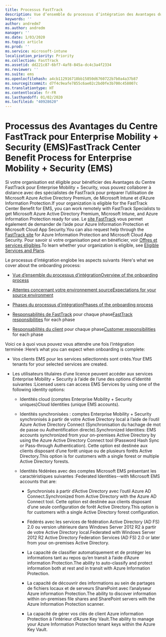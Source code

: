 ```yaml
---
title: Processus FastTrack
description: Vue d’ensemble du processus d’intégration des Avantages du Centre FastTrack
keywords: ''
author: andredm7
ms.author: andredm
manager: ''
ms.date: 1/03/2020
ms.topic: article
ms.prod: ''
ms.service: microsoft-intune
localization_priority: Priority
ms.collection: FastTrack
ms.assetid: dd221c87-6bf7-4af8-845a-dc4c3a4f2334
ms.reviewer: ''
ms.suite: ems
ms.openlocfilehash: a4cb112916718bb15850d6760722b7b0a4a37b87
ms.sourcegitcommit: d7f4c9eafe7855c6ae02c2bd0fe3b700c458007c
ms.translationtype: HT
ms.contentlocale: fr-FR
ms.lasthandoff: 01/02/2020
ms.locfileid: "40928620"
---
```

# <a name="fasttrack-center-benefit-process-for-enterprise-mobility--security-ems"></a><span data-ttu-id="3c0e7-103">Processus des Avantages du Centre FastTrack pour Enterprise Mobility + Security (EMS)</span><span class="sxs-lookup"><span data-stu-id="3c0e7-103">FastTrack Center Benefit Process for Enterprise Mobility + Security (EMS)</span></span>
<span data-ttu-id="3c0e7-104">Si votre organisation est éligible pour bénéficier des Avantages du Centre FastTrack pour Enterprise Mobility + Security, vous pouvez collaborer à distance avec des spécialistes de FastTrack pour préparer l’utilisation de Microsoft Azure Active Directory Premium, de Microsoft Intune et d’Azure Information Protection.</span><span class="sxs-lookup"><span data-stu-id="3c0e7-104">If your organization is eligible for the FastTrack Center Benefit for EMS, you can work remotely with FastTrack Specialists to get Microsoft Azure Active Directory Premium, Microsoft Intune, and Azure Information Protection ready for use.</span></span> <span data-ttu-id="3c0e7-105">Le [site FastTrack](https://www.microsoft.com/fasttrack/microsoft-365/ems) vous permet également de demander de l’aide pour Azure Information Protection et Microsoft Cloud App Security.</span><span class="sxs-lookup"><span data-stu-id="3c0e7-105">You can also request help through the [FastTrack site](https://www.microsoft.com/fasttrack/microsoft-365/ems) for Azure Information Protection and Microsoft Cloud App Security.</span></span> <span data-ttu-id="3c0e7-106">Pour savoir si votre organisation peut en bénéficier, voir [Offres et services éligibles](M365-eligible-services-and-plans.md).</span><span class="sxs-lookup"><span data-stu-id="3c0e7-106">To learn whether your organization is eligible, see [Eligible Services and Plans](M365-eligible-services-and-plans.md).</span></span>


<span data-ttu-id="3c0e7-107">Le processus d’intégration englobe les aspects suivants :</span><span class="sxs-lookup"><span data-stu-id="3c0e7-107">Here's what we cover about the onboarding process:</span></span>

-   [<span data-ttu-id="3c0e7-108">Vue d’ensemble du processus d’intégration</span><span class="sxs-lookup"><span data-stu-id="3c0e7-108">Overview of the onboarding process</span></span>](EMS-fasttrack-benefit-overview.md)

-   [<span data-ttu-id="3c0e7-109">Attentes concernant votre environnement source</span><span class="sxs-lookup"><span data-stu-id="3c0e7-109">Expectations for your source environment</span></span>](EMS-source-environment-expectations.md)

-   [<span data-ttu-id="3c0e7-110">Phases du processus d’intégration</span><span class="sxs-lookup"><span data-stu-id="3c0e7-110">Phases of the onboarding process</span></span>](EMS-onboarding-phases.md)

-   <span data-ttu-id="3c0e7-111">[Responsabilités de FastTrack](EMS-fasttrack-responsibilities.md) pour chaque phase</span><span class="sxs-lookup"><span data-stu-id="3c0e7-111">[FastTrack responsibilities](EMS-fasttrack-responsibilities.md) for each phase</span></span>

-   <span data-ttu-id="3c0e7-112">[Responsabilités du client](EMS-your-responsibilities.md) pour chaque phase</span><span class="sxs-lookup"><span data-stu-id="3c0e7-112">[Customer responsibilities](EMS-your-responsibilities.md) for each phase</span></span>

<span data-ttu-id="3c0e7-113">Voici ce à quoi vous pouvez vous attendre une fois l’intégration terminée :</span><span class="sxs-lookup"><span data-stu-id="3c0e7-113">Here’s what you can expect when onboarding is complete:</span></span>

-   <span data-ttu-id="3c0e7-114">Vos clients EMS pour les services sélectionnés sont créés.</span><span class="sxs-lookup"><span data-stu-id="3c0e7-114">Your EMS tenants for your selected services are created.</span></span>

-   <span data-ttu-id="3c0e7-115">Les utilisateurs titulaires d’une licence peuvent accéder aux services Enterprise Mobility + Security à l’aide de l’une des options d’identité suivantes :</span><span class="sxs-lookup"><span data-stu-id="3c0e7-115">Licensed users can access EMS Services by using one of the following identity options:</span></span>

    -   <span data-ttu-id="3c0e7-116">Identités cloud (comptes Enterprise Mobility + Security uniques)</span><span class="sxs-lookup"><span data-stu-id="3c0e7-116">Cloud Identities (unique EMS accounts).</span></span>

    -   <span data-ttu-id="3c0e7-117">Identités synchronisées : comptes Enterprise Mobility + Security synchronisés à partir de votre Active Directory local à l’aide de l’outil Azure Active Directory Connect (Synchronisation du hachage de mot de passe ou Authentification directe).</span><span class="sxs-lookup"><span data-stu-id="3c0e7-117">Synchronized Identities: EMS accounts synchronized from your on-premises Active Directory by using the Azure Active Directory Connect tool (Password Hash Sync or Pass-through Authentication).</span></span> <span data-ttu-id="3c0e7-118">Cette option est destinée aux clients disposant d’une forêt unique ou de plusieurs forêts Active Directory.</span><span class="sxs-lookup"><span data-stu-id="3c0e7-118">This option is for customers with a single forest or multiple Active Directory forests.</span></span>

    -   <span data-ttu-id="3c0e7-119">Identités fédérées avec des comptes Microsoft EMS présentant les caractéristiques suivantes :</span><span class="sxs-lookup"><span data-stu-id="3c0e7-119">Federated Identities--with Microsoft EMS accounts that are:</span></span>

        -   <span data-ttu-id="3c0e7-120">Synchronisés à partir d’Active Directory avec l’outil Azure AD Connect.</span><span class="sxs-lookup"><span data-stu-id="3c0e7-120">Synchronized from Active Directory with the Azure AD Connect tool.</span></span> <span data-ttu-id="3c0e7-121">Cette option est destinée aux clients disposant d’une seule configuration de forêt Active Directory.</span><span class="sxs-lookup"><span data-stu-id="3c0e7-121">This option is for customers with a single Active Directory forest configuration.</span></span>

        -   <span data-ttu-id="3c0e7-122">Fédérés avec les services de fédération Active Directory (AD FS) 2.0 ou version ultérieure dans Windows Server 2012 R2 à partir de votre Active Directory local.</span><span class="sxs-lookup"><span data-stu-id="3c0e7-122">Federated with Windows Server 2012 R2 Active Directory Federation Services (AD FS) 2.0 or later from your on-premises Active Directory.</span></span>

        -   <span data-ttu-id="3c0e7-123">La capacité de classifier automatiquement et de protéger les informations tant au repos qu’en transit à l’aide d’Azure information Protection.</span><span class="sxs-lookup"><span data-stu-id="3c0e7-123">The ability to auto-classify and protect information both at rest and in transit with Azure Information Protection.</span></span> 

        -   <span data-ttu-id="3c0e7-124">La capacité de découvrir des informations au sein de partages de fichiers locaux et de serveurs SharePoint avec l’analyseur Azure information Protection.</span><span class="sxs-lookup"><span data-stu-id="3c0e7-124">The ability to discover information within on-premises file shares and SharePoint servers with the Azure Information Protection scanner.</span></span> 

        -   <span data-ttu-id="3c0e7-125">La capacité de gérer vos clés de client Azure information Protection à l’intérieur d’Azure Key Vault.</span><span class="sxs-lookup"><span data-stu-id="3c0e7-125">The ability to manage your Azure Information Protection tenant keys within the Azure Key Vault.</span></span> 
